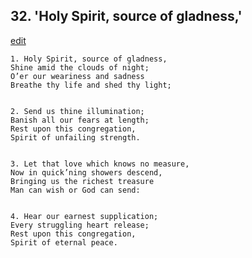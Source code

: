 
## 32.  'Holy Spirit, source of gladness,'
[edit](https://docs.google.com/document/d/1UtwVLZwopVyhe2NYixtHPrC6rumuIG2q/edit?mode=html)



    1. Holy Spirit, source of gladness,
    Shine amid the clouds of night;
    O’er our weariness and sadness
    Breathe thy life and shed thy light;


    2. Send us thine illumination;
    Banish all our fears at length;
    Rest upon this congregation,
    Spirit of unfailing strength.


    3. Let that love which knows no measure,
    Now in quick’ning showers descend,
    Bringing us the richest treasure
    Man can wish or God can send:


    4. Hear our earnest supplication;
    Every struggling heart release;
    Rest upon this congregation,
    Spirit of eternal peace.
